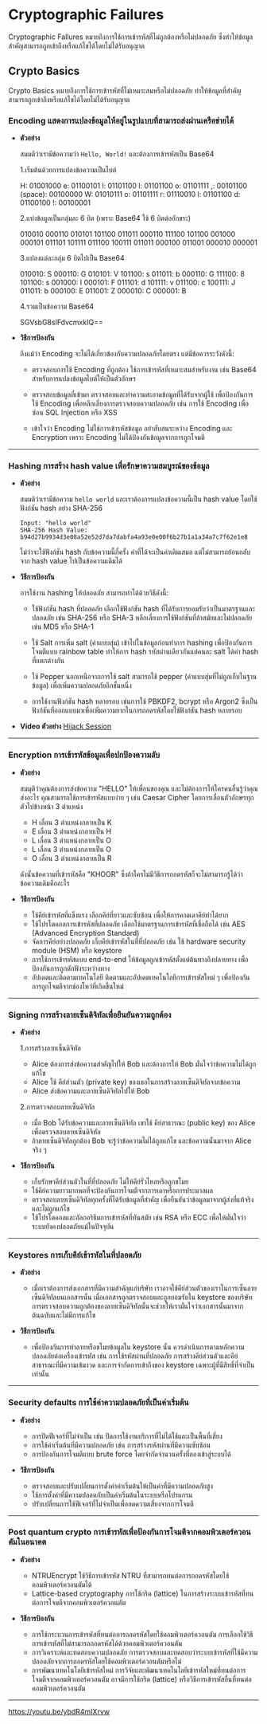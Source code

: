 # Cryptographic Failures

Cryptographic Fallures หมายถึงการใช้การเข้ารหัสที่ไม่ถูกต้องหรือไม่ปลอดภัย ซึ่งทำให้ข้อมูลสำคัญสามารถถูกเข้าถึงหรือแก้ไขได้โดยไม่ได้รับอนุญาต

## Crypto Basics

Crypto Basics หมายถึงการใช้การเข้ารหัสที่ไม่เหมาะสมหรือไม่ปลอดภัย ทำให้ข้อมูลที่สำคัญสามารถถูกเข้าถึงหรือแก้ไขได้โดยไม่ได้รับอนุญาต

  ### Encoding แสดงการแปลงข้อมูลให้อยู่ในรูปแบบที่สามารถส่งผ่านเครือข่ายได้
  
  - **ตัวอย่าง**
      
    สมมติว่าเรามีข้อความว่า `Hello, World!` และต้องการเข้ารหัสเป็น Base64

    1.เริ่มต้นด้วยการแปลงข้อความเป็นไบต์

    H: 01001000 e: 01100101 l: 01101100 l: 01101100 o: 01101111 ,: 00101100 (space): 00100000
    W: 01010111 o: 01101111 r: 01110010 l: 01101100 d: 01100100 !: 00100001

    2.แบ่งข้อมูลเป็นกลุ่มละ 6 บิต (เพราะ Base64 ใช้ 6 บิตต่ออักขระ)
    
    010010 000110 010101 101100 011011 000110 111100 101100 001000 000101 011101 101111 011100 100111 011011 000100 011001 000010 000001

    3.แปลงแต่ละกลุ่ม 6 บิตไปเป็น Base64
    
    010010: S 000110: G 010101: V 101100: s 011011: b 000110: G 111100: 8 101100: s 001000: I 000101: F 011101: d 101111: v 011100: c 100111: J 011011: b 000100: E 011001: Z 000010: C 000001: B

    4.รวมเป็นข้อความ Base64

    SGVsbG8sIFdvcmxkIQ==
      
  - **วิธีการป้องกัน**

    ถึงแม้ว่า Encoding จะไม่ได้เกี่ยวข้องกับความปลอดภัยโดยตรง แต่มีข้อควรระวังดังนี้:

    - ตรวจสอบการใช้ Encoding ที่ถูกต้อง ใช้การเข้ารหัสที่เหมาะสมสำหรับงาน เช่น Base64 สำหรับการแปลงข้อมูลไบต์ให้เป็นตัวอักษร
   
    - ตรวจสอบข้อมูลที่เข้ามา ตรวจสอบและทำความสะอาดข้อมูลที่ได้รับจากผู้ใช้ เพื่อป้องกันการใช้ Encoding เพื่อหลีกเลี่ยงการตรวจสอบความปลอดภัย เช่น การใช้ Encoding เพื่อซ่อน SQL Injection หรือ XSS

    - เข้าใจว่า Encoding ไม่ใช่การเข้ารหัสข้อมูล อย่าสับสนระหว่าง Encoding และ Encryption เพราะ Encoding ไม่ได้ป้องกันข้อมูลจากการถูกโจมตี

___

  ### Hashing การสร้าง hash value เพื่อรักษาความสมบูรณ์ของข้อมูล
    
  - **ตัวอย่าง**

    สมมติว่าเรามีข้อความ `hello world` และเราต้องการแปลงข้อความนี้เป็น hash value โดยใช้ฟังก์ชัน hash อย่าง SHA-256

    ```
    Input: "hello world"
    SHA-256 Hash Value: b94d27b9934d3e08a52e52d7da7dabfa4a93e0e00f6b27b1a1a34a7c7f62e1e8
    ```

    ไม่ว่าจะใช้ฟังก์ชัน hash กับข้อความนี้กี่ครั้ง ค่าที่ได้จะเป็นค่าเดิมเสมอ แต่ไม่สามารถย้อนกลับจาก hash value ไปเป็นข้อความเดิมได้

  - **วิธีการป้องกัน**
      
    การใช้งาน hashing ให้ปลอดภัย สามารถทำได้ด้วยวิธีดังนี้:

    - ใช้ฟังก์ชัน hash ที่ปลอดภัย เลือกใช้ฟังก์ชัน hash ที่ได้รับการยอมรับว่าเป็นมาตรฐานและปลอดภัย เช่น SHA-256 หรือ SHA-3 หลีกเลี่ยงการใช้ฟังก์ชันที่ล้าสมัยและไม่ปลอดภัย เช่น MD5 หรือ SHA-1

    - ใช้ Salt การเพิ่ม salt (ค่าแบบสุ่ม) เข้าไปในข้อมูลก่อนทำการ hashing เพื่อป้องกันการโจมตีแบบ rainbow table ทำให้การ hash รหัสผ่านเดียวกันแต่คนละ salt ได้ค่า hash ที่แตกต่างกัน

    - ใช้ Pepper นอกเหนือจากการใช้ salt สามารถใช้ pepper (ค่าแบบสุ่มที่ไม่ถูกเก็บในฐานข้อมูล) เพื่อเพิ่มความปลอดภัยอีกชั้นหนึ่ง

    - การใช้งานฟังก์ชัน hash หลายรอบ เช่นการใช้ PBKDF2, bcrypt หรือ Argon2 ซึ่งเป็นฟังก์ชันที่ออกแบบมาเพื่อเพิ่มความยากในการถอดรหัสโดยใช้ฟังก์ชัน hash หลายรอบ

  - **Video ตัวอย่าง** [Hijack Session](https://youtu.be/YO8rsCMVUyY)

___

  ### Encryption การเข้ารหัสข้อมูลเพื่อปกป้องความลับ

  - **ตัวอย่าง**
      
    สมมุติว่าคุณต้องการส่งข้อความ "HELLO" ให้เพื่อนของคุณ และไม่ต้องการให้ใครคนอื่นรู้ว่าคุณส่งอะไร คุณสามารถใช้การเข้ารหัสแบบง่าย ๆ เช่น Caesar Cipher โดยการเลื่อนตัวอักษรทุกตัวไปข้างหน้า 3 ตำแหน่ง
      
    - H เลื่อน 3 ตำแหน่งกลายเป็น K
    - E เลื่อน 3 ตำแหน่งกลายเป็น H
    - L เลื่อน 3 ตำแหน่งกลายเป็น O
    - L เลื่อน 3 ตำแหน่งกลายเป็น O
    - O เลื่อน 3 ตำแหน่งกลายเป็น R
        
    ดังนั้นข้อความที่เข้ารหัสคือ "KHOOR" ซึ่งถ้าใครไม่มีวิธีการถอดรหัสก็จะไม่สามารถรู้ได้ว่าข้อความเดิมคืออะไร

  - **วิธีการป้องกัน**
      
    - ใช้คีย์เข้ารหัสที่แข็งแรง เลือกคีย์ที่ยาวและซับซ้อน เพื่อให้การคาดเดาคีย์ทำได้ยาก
    - ใช้โปรโตคอลการเข้ารหัสที่ปลอดภัย เลือกใช้มาตรฐานการเข้ารหัสที่เชื่อถือได้ เช่น AES (Advanced Encryption Standard)
    - จัดการคีย์อย่างปลอดภัย เก็บคีย์เข้ารหัสในที่ที่ปลอดภัย เช่น ใช้ hardware security module (HSM) หรือ keystore
    - การใช้การเข้ารหัสแบบ end-to-end ให้ข้อมูลถูกเข้ารหัสตั้งแต่ต้นทางถึงปลายทาง เพื่อป้องกันการถูกดักฟังระหว่างทาง
    - อัปเดตและติดตามเทคโนโลยี ติดตามและอัปเดตเทคโนโลยีการเข้ารหัสใหม่ ๆ เพื่อป้องกันการถูกโจมตีจากช่องโหว่ที่เกิดขึ้นใหม่
      
___

  ### Signing การสร้างลายเซ็นดิจิทัลเพื่อยืนยันความถูกต้อง
    
  - **ตัวอย่าง**
    
    1.การสร้างลายเซ็นดิจิทัล
    
    - Alice ต้องการส่งข้อความสำคัญไปให้ Bob และต้องการให้ Bob มั่นใจว่าข้อความไม่ได้ถูกแก้ไข
    - Alice ใช้ คีย์ส่วนตัว (private key) ของเธอในการสร้างลายเซ็นดิจิทัลจากข้อความ
    - Alice ส่งข้อความและลายเซ็นดิจิทัลไปให้ Bob
        
    2.การตรวจสอบลายเซ็นดิจิทัล

    - เมื่อ Bob ได้รับข้อความและลายเซ็นดิจิทัล เขาใช้ คีย์สาธารณะ (public key) ของ Alice เพื่อตรวจสอบลายเซ็นดิจิทัล
    - ถ้าลายเซ็นดิจิทัลถูกต้อง Bob จะรู้ว่าข้อความไม่ได้ถูกแก้ไข และข้อความนั้นมาจาก Alice จริง ๆ

  - **วิธีการป้องกัน**
    
    - เก็บรักษาคีย์ส่วนตัวในที่ที่ปลอดภัย ไม่ให้คีย์รั่วไหลหรือถูกขโมย
    - ใช้คีย์ความยาวมากพอที่จะป้องกันการโจมตีจากการเดาหรือการประมวลผล
    - ตรวจสอบลายเซ็นดิจิทัลทุกครั้งที่ได้รับข้อมูลที่สำคัญ เพื่อยืนยันว่าข้อมูลมาจากผู้ส่งที่แท้จริงและไม่ถูกแก้ไข
    - ใช้โปรโตคอลและอัลกอริธึมการเข้ารหัสที่ทันสมัย เช่น RSA หรือ ECC เพื่อให้มั่นใจว่าระบบยังคงปลอดภัยแม้ในปัจจุบัน

___

  ### Keystores การเก็บคีย์เข้ารหัสในที่ปลอดภัย

  - **ตัวอย่าง**
    - เมื่อเราต้องการส่งเอกสารที่มีความสำคัญแก่บริษัท เราอาจใช้คีย์ส่วนตัวของเราในการเซ็นลายเซ็นดิจิทัลบนเอกสารนั้น เมื่อเอกสารถูกตรวจสอบและถูกยอมรับใน keystore ของบริษัท การตรวจสอบความถูกต้องของลายเซ็นดิจิทัลนั้นจะช่วยให้เรามั่นใจว่าเอกสารนั้นมาจากต้นฉบับและไม่มีการแก้ไข
      
  - **วิธีการป้องกัน**
    - เพื่อป้องกันการทำลายหรือขโมยข้อมูลใน keystore นั้น ควรดำเนินการตามหลักความปลอดภัยต่อเครื่องเข้ารหัส เช่น การใช้รหัสผ่านที่ปลอดภัย การสร้างคีย์ส่วนตัวและคีย์สาธารณะที่มีความเข้มงวด และการจำกัดการเข้าถึงของ keystore เฉพาะผู้ที่มีสิทธิ์ที่จำเป็นเท่านั้น

___
  ### Security defaults การใช้ค่าความปลอดภัยที่เป็นค่าเริ่มต้น

  - **ตัวอย่าง**
    
    - การปิดฟีเจอร์ที่ไม่จำเป็น เช่น ปิดการใช้งานบริการที่ไม่ได้ใช้และเป็นพื้นที่เสี่ยง
    - การใช้ค่าเริ่มต้นที่มีความปลอดภัย เช่น การสร้างรหัสผ่านที่มีความซับซ้อน
    - การป้องกันการโจมตีแบบ brute force โดยจำกัดจำนวนครั้งที่ลองเข้าสู่ระบบได้
   
  - **วิธีการป้องกัน**

    - ตรวจสอบและปรับเปลี่ยนการตั้งค่าค่าเริ่มต้นให้เป็นค่าที่มีความปลอดภัยสูง
    - ใช้การตั้งค่าที่มีความปลอดภัยเป็นค่าเริ่มต้นในระบบหรือโปรแกรม
    - ปรับเปลี่ยนการใช้ฟีเจอร์ที่ไม่จำเป็นเพื่อลดความเสี่ยงจากการโจมตี
        
___

  ### Post quantum crypto การเข้ารหัสเพื่อป้องกันการโจมตีจากคอมพิวเตอร์ควอนตัมในอนาคต
    
  - **ตัวอย่าง**
    
    - NTRUEncrypt ใช้วิธีการเข้ารหัส NTRU ที่สามารถทนต่อการถอดรหัสโดยใช้คอมพิวเตอร์ควอนตัมได้
    - Lattice-based cryptography การใช้กริด (lattice) ในการสร้างระบบเข้ารหัสที่ทนต่อการโจมตีจากคอมพิวเตอร์ควอนตัม

  - **วิธีการป้องกัน**

    - การใช้กระบวนการเข้ารหัสที่ทนต่อการถอดรหัสโดยใช้คอมพิวเตอร์ควอนตัม การเลือกใช้วิธีการเข้ารหัสที่ไม่สามารถถอดรหัสได้ด้วยคอมพิวเตอร์ควอนตัม
    - การวิเคราะห์และทดสอบความปลอดภัย การตรวจสอบและทดสอบว่าระบบเข้ารหัสที่ใช้มีความปลอดภัยจากการถอดรหัสโดยใช้คอมพิวเตอร์ควอนตัมหรือไม่
    - การพัฒนาเทคโนโลยีเข้ารหัสใหม่ การวิจัยและพัฒนาเทคโนโลยีเข้ารหัสใหม่ที่ทนต่อการโจมตีจากคอมพิวเตอร์ควอนตัม อาจมีการใช้กริด (lattice) หรือวิธีการเข้ารหัสอื่นที่ทนต่อคอมพิวเตอร์ควอนตัม
    
___
  
https://youtu.be/ybdR4mIXrvw
